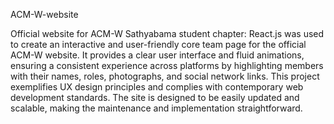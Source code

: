  ACM-W-website

Official website for ACM-W Sathyabama student chapter: React.js was used to create an interactive and user-friendly core team page for the official ACM-W website. It provides a clear user interface and fluid animations, ensuring a consistent experience across platforms by highlighting members with their names, roles, photographs, and social network links. This project exemplifies UX design principles and complies with contemporary web development standards. The site is designed to be easily updated and scalable, making the maintenance and implementation straightforward.

